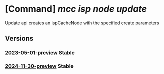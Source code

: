 # [Command] _mcc isp node update_

Update api creates an ispCacheNode with the specified create parameters

## Versions

### [2023-05-01-preview](/Resources/mgmt-plane/L3N1YnNjcmlwdGlvbnMve30vcmVzb3VyY2Vncm91cHMve30vcHJvdmlkZXJzL21pY3Jvc29mdC5jb25uZWN0ZWRjYWNoZS9pc3BjdXN0b21lcnMve30vaXNwY2FjaGVub2Rlcy97fQ==/2023-05-01-preview.xml) **Stable**

<!-- mgmt-plane /subscriptions/{}/resourcegroups/{}/providers/microsoft.connectedcache/ispcustomers/{}/ispcachenodes/{} 2023-05-01-preview -->

### [2024-11-30-preview](/Resources/mgmt-plane/L3N1YnNjcmlwdGlvbnMve30vcmVzb3VyY2Vncm91cHMve30vcHJvdmlkZXJzL21pY3Jvc29mdC5jb25uZWN0ZWRjYWNoZS9pc3BjdXN0b21lcnMve30vaXNwY2FjaGVub2Rlcy97fQ==/2024-11-30-preview.xml) **Stable**

<!-- mgmt-plane /subscriptions/{}/resourcegroups/{}/providers/microsoft.connectedcache/ispcustomers/{}/ispcachenodes/{} 2024-11-30-preview -->
